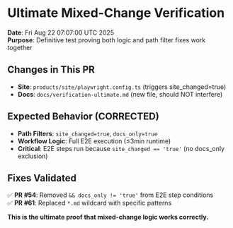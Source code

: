 # Ultimate Mixed-Change Verification

**Date**: Fri Aug 22 07:07:00 UTC 2025  
**Purpose**: Definitive test proving both logic and path filter fixes work together

## Changes in This PR
- **Site**: `products/site/playwright.config.ts` (triggers site_changed=true)
- **Docs**: `docs/verification-ultimate.md` (new file, should NOT interfere)

## Expected Behavior (CORRECTED)
- **Path Filters**: `site_changed=true`, `docs_only=true`  
- **Workflow Logic**: Full E2E execution (≤3min runtime)  
- **Critical**: E2E steps run because `site_changed == 'true'` (no docs_only exclusion)

## Fixes Validated
✅ **PR #54**: Removed `&& docs_only != 'true'` from E2E step conditions  
✅ **PR #61**: Replaced `*.md` wildcard with specific patterns  

**This is the ultimate proof that mixed-change logic works correctly.**